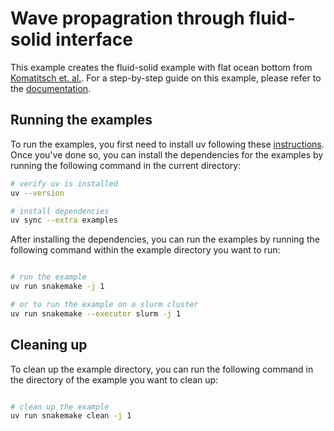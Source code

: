 # Wave propagration through fluid-solid interface

This example creates the fluid-solid example with flat ocean bottom from
[Komatitsch et. al.](https://doi.org/10.1190/1.1444758). For a step-by-step
guide on this example, please refer to the
[documentation](https://specfem2d-kokkos.readthedocs.io/en/latest/cookbooks/dim2/fluid-solid-interface/index.html).

## Running the examples

To run the examples, you first need to install uv following these
[instructions](https://docs.astral.sh/uv/getting-started/installation). Once you've done
so, you can install the dependencies for the examples by running the following
command in the current directory:

```bash
# verify uv is installed
uv --version

# install dependencies
uv sync --extra examples

```

After installing the dependencies, you can run the examples by running the
following command within the example directory you want to run:

```bash

# run the example
uv run snakemake -j 1

# or to run the example on a slurm cluster
uv run snakemake --executor slurm -j 1

```

## Cleaning up

To clean up the example directory, you can run the following command in the
directory of the example you want to clean up:

```bash

# clean up the example
uv run snakemake clean -j 1

```
